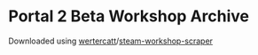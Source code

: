 # Portal 2 Beta Workshop Archive
Downloaded using [wertercatt](https://github.com/wertercatt)/[steam-workshop-scraper](https://github.com/wertercatt/steam-workshop-scraper)

